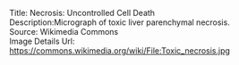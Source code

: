 Title: Necrosis: Uncontrolled Cell Death\
Description:Micrograph of toxic liver parenchymal necrosis.\
Source: Wikimedia Commons\
Image Details Url: https://commons.wikimedia.org/wiki/File:Toxic_necrosis.jpg